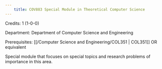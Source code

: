 ```yaml
---
    title: COV883 Special Module in Theoretical Computer Science
---
```

Credits: 1 (1-0-0)

Department: Department of Computer Science and Engineering

Prerequisites: [[/Computer Science and Engineering/COL351 | COL351]] OR equivalent

Special module that focuses on special topics and research problems of importance in this area.